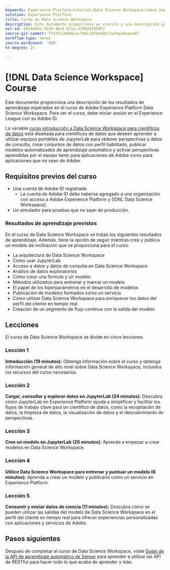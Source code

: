 ```yaml
---
keywords: Experience Platform;tutorial;Data Science Workspace;temas populares;curso de ciencia de datos;curso;dsw
solution: Experience Platform
title: Curso de Data Science Workspace
description: Este documento proporciona un vínculo y una descripción para el curso de Adobe Experience Platform Data Science Workspace.
exl-id: d814846e-52a9-46c6-831a-3399241959f2
source-git-commit: 7733fe16984cacf04c1070e92673a7ee19eaea47
workflow-type: tm+mt
source-wordcount: '439'
ht-degree: 1%

---
```



# [!DNL Data Science Workspace] Course

Este documento proporciona una descripción de los resultados de aprendizaje esperados en el curso de Adobe Experience Platform Data Science Workspace. Para ver el curso, debe iniciar sesión en el Experience League con su Adobe ID.

La variable [curso introducción a Data Science Workspace para científicos de datos](https://experienceleague.adobe.com/?recommended=ExperiencePlatform-U-1-2021.1.dsw) está diseñada para científicos de datos que deseen aprender a utilizar equipos portátiles de JupyterLab para obtener perspectivas y datos de consulta, crear conjuntos de datos con perfil habilitado, publicar modelos automatizados de aprendizaje automático y activar perspectivas aprendidas por el equipo tanto para aplicaciones de Adobe como para aplicaciones que no sean de Adobe.

## Requisitos previos del curso

- Una cuenta de Adobe ID registrada.
   - La cuenta de Adobe ID debe haberse agregado a una organización con acceso a Adobe Experience Platform y [!DNL Data Science Workspace].
- Un simulador para pruebas que no sean de producción.

### Resultados de aprendizaje previstos

En el curso de Data Science Workspace se tratan los siguientes resultados de aprendizaje. Además, tiene la opción de seguir mientras crea y publica un modelo de inclinación que se proporciona para el curso.

- La arquitectura de Data Science Workspace
- Cómo usar JupyterLab
- Acceso a datos y datos de consulta en Data Science Workspace
- Análisis de datos exploratorios
- Cómo crear una fórmula y un modelo
- Métodos utilizados para entrenar y marcar un modelo
- El papel de los hiperparámetros en el desarrollo de modelos
- Publicación de modelos formados como un servicio
- Cómo utilizar Data Science Workspace para enriquecer los datos del perfil del cliente en tiempo real
- Creación de un segmento de flujo continuo con la salida del modelo

## Lecciones

El curso de Data Science Workspace se divide en cinco lecciones.

### Lección 1

**Introducción (19 minutos):** Obtenga información sobre el curso y obtenga información general de alto nivel sobre Data Science Workspace, incluidos los recursos del curso necesarios.

### Lección 2

**Cargar, consultar y explorar datos en JupyterLab (24 minutos):** Descubra cómo JupyterLab en Experience Platform ayuda a simplificar y facilitar los flujos de trabajo clave para un científico de datos, como la recopilación de datos, la limpieza de datos, la visualización de datos y el descubrimiento de perspectivas.

### Lección 3

**Cree un modelo en JupyterLab (26 minutos):** Aprenda a empezar a crear modelos en Data Science Workspace.

### Lección 4

**Utilice Data Science Workspace para entrenar y puntuar un modelo (6 minutos):** Aprenda a crear un modelo y publicarlo como un servicio en Experience Platform.

### Lección 5

**Consumir y enviar datos de ciencia (11 minutos):** Descubra cómo se pueden utilizar las salidas del modelo de Data Science Workspace en el perfil del cliente en tiempo real para ofrecer experiencias personalizadas con aplicaciones y servicios de Adobe.

## Pasos siguientes

Después de completar el curso de Data Science Workspace, visite [Guías de la API de aprendizaje automático de Sensei](./api/getting-started.md) para aprender a utilizar las API de RESTful para hacer todo lo que acaba de aprender y más.



